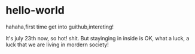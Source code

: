 # hello-world
hahaha,first time get into guithub,intereting!

It's july 23th now, so hot! shit. But stayinging  in inside is OK, what a luck, a luck that we are living in mordern society!
